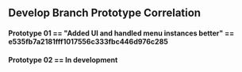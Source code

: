 ## Develop Branch Prototype Correlation
#### Prototype 01 == "Added UI and handled menu instances better" == e535fb7a2181fff1017556c333fbc446d976c285
#### Prototype 02 == In development
